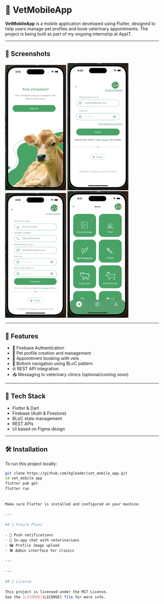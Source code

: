 # 🐾 VetMobileApp

**VetMobileApp** is a mobile application developed using Flutter, designed to help users manage pet profiles and book veterinary appointments. The project is being built as part of my ongoing internship at AppIT.

---

## 📸 Screenshots

<p float="left">
  <img src="screenshots/splash screen page.png" width="200"/>
  <img src="screenshots/login page.png" width="200"/>
  <img src="screenshots/registration page.png" width="200"/>
  <img src="screenshots/menu page.png" width="200"/> 
</p>


---

## 🚀 Features

- 🔐 Firebase Authentication
- 🐶 Pet profile creation and management
- 📅 Appointment booking with vets
- 🧭 Bottom navigation using BLoC pattern
- 🌐 REST API integration
- 📥 Messaging to veterinary clinics (optional/coming soon)

---

## 🧰 Tech Stack

- Flutter & Dart
- Firebase (Auth & Firestore)
- BLoC state management
- REST APIs
- UI based on Figma design

---

## 🛠️ Installation

To run this project locally:

```bash
git clone https://github.com/kgleader/vet_mobile_app.git
cd vet_mobile_app
flutter pub get
flutter run


Make sure Flutter is installed and configured on your machine.

---

## 📌 Future Plans

- 🔔 Push notifications  
- 💬 In-app chat with veterinarians  
- 🖼️ Profile image upload  
- 🛠️ Admin interface for clinics  

---

---

## 📄 License

This project is licensed under the MIT License.  
See the [LICENSE](LICENSE) file for more info.


